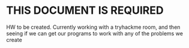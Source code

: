 # THIS DOCUMENT IS REQUIRED

HW to be created. Currently working with a tryhackme room, and then seeing if we can get our programs to work with any of the problems we create
